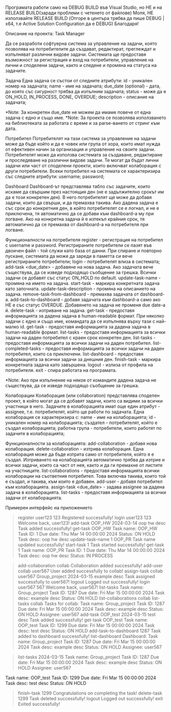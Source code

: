 Програмата работи само на DEBUG BUILD във Visual Studio, но НЕ и на RELEASE BUILD(заради проблеми с четенето от файлове)
Моля, НЕ използвайте RELEASE BUILD 
(Отгоре в центъра трябва да пише DEBUG | x64, т.е Active Solution Configuration да е DEBUG)
Благодаря!

Описание на проекта:
Task Manager

Да се разработи софтуерна система за управление на задачи, която позволява на потребителите да създават, редактират, преглеждат и изпълняват различни видове задачи. Системата ще предоставя възможност за регистрация и вход на потребители, управление на лични и споделени задачи, както и следене и промяна на статуса на задачите.

Задача
Една задача се състои от следните атрибути:
id - уникален номер на задачата; 
name - име на задачата;
due_date (optional) - дата, до която със сигурност трябва да изпълним задачата;
status - може да е ON_HOLD, IN_PROCESS, DONE, OVERDUE;
description - описание на задачата;

*Note: За конкретен due_date не можем да имаме повече от една задача с едно и също име.
*Note: За проекта се позволява използването на библиотеката <ctime> за работата с време и <iomanip> за parse-ването от стринг към дата.

Потребител
Потребителят на тази система за управление на задачи може да бъде който и да е човек или група от хора, които имат нужда от ефективен начин за организация и управление на своите задачи. Потребителят може да използва системата за създаване, редактиране и проследяване на различни видове задачи. Те могат да бъдат лични задачи или част от споделени проекти, които включват колаборация с други потребители.
Всеки потребител на системата се характеризира със следните атрибути:
username;
password;

Dashboard 
Dashboard-ът представлява табло със задачите, които искаме да свършим през настоящия ден (не е задължително срокът им да е този конкретен ден). В него потребителят ще може да добавя задачи, които да свърши, и да премахва такива. Ако дадена задача е със срок до конкретния ден, в който потребителят се е логнал, и не е приключена, тя автоматично да се добави към dashboard-a му при логване. Ако на конкретна задача й е изтекъл крайния срок, тя автоматично да се премахва от dashboard-a на потребителя при логване.

Функционалности на потребителя
register <username> <password> - регистрация на потребител с username и password. Регистрираните потребители се пазят във двоичен файл - той служи като база от данни. При спиране и повторно пускане, системата да може да зареди в паметта си вече регистрираните потребители;
login <username> <password> - потребителят влиза в системата;
add-task <name> <due_date> <description> - добавяне на нова задача. Ако задачата вече съществува, да се изведе подходящо съобщение за грешка. Всички задачи се добавят със статус ON_HOLD по default.
update-task-name <id> <name> - промяна на името на задача.
start-task <id> - маркира конкретната задача като започната. 
update-task-description <id> <description> - промяна на описанието на задача. 
remove-task-from-dashboard <id> - премахва задачата от dashboard-a. 
add-task-to-dashboard <id> - добавя задачата към dashboard-a само ако НЕ е със статус OVERDUE. Добавянето на задача не променя due date-a й. 
delete-task <id> - изтриване на задача. 
get-task <name> - предоставя информацията за дадена задача в human-readable формат. При няколко задачи с едно и също име, командата да се изпълнява върху тази с най-малко id. 
get-task <id> - предоставя информацията за дадена задача в human-readable формат. 
list-tasks <date> - предоставя информацията за всички задачи на даден потребител с краен срок конкретен ден.
list-tasks - предоставя информацията за всички задачи на даден потребител.
list-completed-tasks - предоставя информацията за всички задачи на даден потребител, които са приключени.
list-dashboard - предоставя информацията за всички задачи за днешния ден.
finish-task <id> - маркира конкретната задача като завършена. 
logout - излиза от профила на потребителя.
exit - спира работата на програмата.

*Note: Ако при изпълнение на някоя от командите дадена задача не съществува, да се изведе подходящо съобщение за грешка.

Колаборации
Колаборация (или collaboration) представлява споделен проект, в който могат да се добавят задачи, които са видими за всички участници в него. Задачите в колаборацията имат още един атрибут - assignee, т.е. потребителят, който ще работи по задачата. Една колаборация се характеризира с:
name - име на колаборацията;
id - уникален номер на колаборацията;
създател - потребителят, който е създал колаборацията;
работна група - потребители, които работят по задачите в колаборацията;

Функционалности за колаборацията:
add-collaboration <name> - добавя нова колаборация.
delete-collaboration <name> - изтрива колаборация. Една колаборация може да бъде изтрита само от потребителя, който я е създал. Изтриването на колаборацията автоматично трябва да изтрие и всички задачи, които са част от нея, както и да ги премахне от листите на участниците.
list-collaborations - предоставя информацията всички колаборации на съответния потребител. Това включва такива, които той е създал, и такива, към които е добавен.
add-user <collaboration name> <username> - добавя потребител към колаборацията.
assign-task <collaboration name> <username> <name> <due_date> <description> - задава assignee за дадена задача в колаборацията.
list-tasks <collaboration name> - предоставя информацията за всички задачи от колаборацията.

Примерен интерфейс на приложението

> register user123 123
Registered successfully!
> login user123 123
Welcome back, user123!
> add-task OOP_HW 2024-03-14 oop hw desc
Task added successfully!
> get-task OOP_HW
Task name: OOP_HW
Task ID: 1
Due date: Thu Mar 14 00:00:00 2024
Status: ON HOLD
Task desc: oop hw desc
> update-task-name 1 OOP_PR
Task name updated successfully!
> start-task 1
Task started successfully!
> get-task 1
Task name: OOP_PR
Task ID: 1
Due date: Thu Mar 14 00:00:00 2024
Task desc: oop hw desc 
Status: IN PROCESS

> add-collaboration collab
Collaboration added successfully!
> add-user collab user567
User added successfully to collab!
> assign-task collab user567 Group_project 2024-03-15 example desc
Task assigned successfully to user567!
> logout
Logged out successfully!
> login user567 567
Welcome back, user567!
> list-tasks
Task name: Group_project
Task ID: 1287
Due date: Fri Mar 15 00:00:00 2024
Task desc: example desc
Status: ON HOLD
> list-collaborations
collab
> list-tasks collab
Tasks for collab:
Task name: Group_project
Task ID: 1287
Due date: Fri Mar 15 00:00:00 2024
Task desc: example desc
Status: ON HOLD
Assignee: user567
> add-task OOP_test 2024-03-15 test desc
Task added successfully!
> get-task OOP_test
Task name: OOP_test
Task ID: 1299
Due date: Fri Mar 15 00:00:00 2024
Task desc: test desc
Status: ON HOLD
> add-task-to-dashboard 1287
Task added to dashboard successfully!
> list-dashboard
Dashboard:
Task name: Group_project
Task ID: 1287
Due date: Fri Mar 15 00:00:00 2024
Task desc: example desc
Status: ON HOLD
Assignee: user567

> list-tasks 2024-03-15
Task name: Group_project
Task ID: 1287
Due date: Fri Mar 15 00:00:00 2024
Task desc: example desc
Status: ON HOLD
Assignee: user567

Task name: OOP_test
Task ID: 1299
Due date: Fri Mar 15 00:00:00 2024
Task desc: test desc
Status: ON HOLD
> finish-task 1299
Congratulations on completing the task!
delete-task 1299
Task deleted successfully!
> logout
Logged out successfully!
> exit
Exited successfully!


